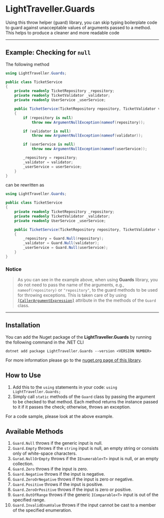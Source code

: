 # LightTraveller.Guards
Using this throw helper (guard) library, you can skip typing boilerplate code to guard against unacceptable values of arguments passed to a method. 
This helps to produce a cleaner and more readable code
___
## Example: Checking for ```null```
The following method
```c#
using LightTraveller.Guards;

public class TicketService
{
    private readonly TicketRepository _repository;
    private readonly TicketValidator _validator;
    private readonly UserService _userService;

    public TicketService(TicketRepository repository, TicketValidator validator, UserService userService)
    {
        if (repository is null)
            throw new ArgumentNullException(nameof(repository));

        if (validator is null)
            throw new ArgumentNullException(nameof(validator));

        if (userService is null)
            throw new ArgumentNullException(nameof(userService));

        _repository = repository;
        _validator = validator; 
        _userService = userService;
    }
}
```
can be rewritten as

```c#
using LightTraveller.Guards;

public class TicketService
{
    private readonly TicketRepository _repository;
    private readonly TicketValidator _validator;
    private readonly UserService _userService;

    public TicketService(TicketRepository repository, TicketValidator validator, UserService userService)
    {
        _repository = Guard.Null(repository);
        _validator = Guard.Null(validator);
        _userService = Guard.Null(userService);
    }
}
```

### Notice 
> As you can see in the example above, when using **Guards** library, 
you do not need to pass the name of the arguments, e.g., ```nameof(repository)``` or ```"repository"```, 
to the guard methods to be used for throwing exceptions. 
This is taken care of by using 
[```[CallerArgumentExpression]```](https://learn.microsoft.com/en-us/dotnet/api/system.runtime.compilerservices.callerargumentexpressionattribute?view=net-6.0) 
attribute in the the methods of the ```Guard``` class.

___

## Installation
You can add the Nuget package of the **LightTraveller.Guards** by running the following command in the .NET CLI

```dotnet add package LightTraveller.Guards --version <VERSION NUMBER>```

For more information please go to the [nuget.org page of this library](https://www.nuget.org/packages/LightTraveller.Guards).

## How to Use
1. Add this to the ```using``` statements in your code: ```using LightTraveller.Guards;```
2. Simply call ```static``` methods of the ```Guard``` class by passing the argument to be checked to that method. Each method returns the instance passed to it if it passes the check; otherwise, throws an exception.

For a code sample, please look at the above example.

## Available Methods
1. ```Guard.Null``` throws if the generic input is null.
2. ```Guard.Empty``` throws if the ```string``` input is null, an empty string or consists only of white-space characters.
3. ```Gurad.NullOrEmpty``` throws if the ```IEnumerable<T>``` input is null, or an empty collection.
4. ```Guard.Zero``` throws if the input is zero.
5. ```Guard.Negative``` throws if the input is negative.
6. ```Guard.ZeroOrNegative``` throws if the input is zero or negative.
7. ```Guard.Positive``` throws if the input is positive.
8. ```Guard.ZeroOrPositive``` throws if the input is zero or positive.
9. ```Guard.OutOfRange``` throws if the generic ```IComparable<T>``` input is out of the specified range.
10. ```Guard.InvalidEnumValue``` throws if the input cannot be cast to a member of the specified enumeration.

